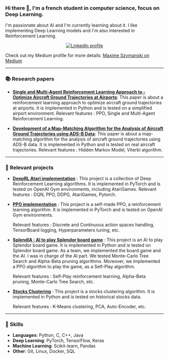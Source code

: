 ### Hi there 👋, I'm a french student in computer science, focus on Deep Learning.

I'm passionate about AI and I'm currently learning about it. I like implementing Deep Learning models and I'm also interested in Reinforcement Learning. 


<div align="center">
  <a href="https://www.linkedin.com/in/maxime-szymanski-369969197/?locale=en_US">
    <img alt="LinkedIn profile" src="https://img.shields.io/badge/LinkedIn-blue?logo=linkedin&logoColor=white&style=for-the-badge">
  </a>
</div>

Check out my Medium profile for more details: [Maxime Szymanski on Medium](https://medium.com/@maxime.szymanski)


---
### 📚 Research papers
- [**Single and Multi-Agent Reinforcement Learning Approach to - Optimize Aircraft Ground Trajectories at Airports**](https://www.eucass.eu/component/docindexer/?task=download&id=7052):
This paper is about a reinforcement learning approach to optimize aircraft ground trajectories at airports. It is implemented in Python and is tested on a simplified airport environment.
    Relevant features : PPO, Single and Multi-Agent Reinforcement Learning.

- [**Development of a Map-Matching Algorithm for the Analysis of Aircraft Ground Trajectories using ADS-B Data**](https://arc.aiaa.org/doi/10.2514/6.2023-3758):
This paper is about a map-matching algorithm for the analysis of aircraft ground trajectories using ADS-B data. It is implemented in Python and is tested on real aircraft trajectories.
    Relevant features : Hidden Markov Model, Viterbi algorithm.
___ 

### 🚀 Relevant projects
- [**DeepRL Atari implementation**](https://github.com/MaximeSzymanski/DeepRL_Atari_implementation) :
This project is a collection of Deep Reinforcement Learning algorithms. It is implemented in PyTorch and is tested on OpenAI Gym environments, including AtariGames.
    Relevant features : DQN, PPO, DDPG, AtariGames, Pytorch.

- [**PPO implementation**](https://github.com/MaximeSzymanski/PPO) :
This project is a self-made PPO, a reinforcement learning algorithm. It is implemented in PyTorch and is tested on OpenAI Gym environments. 

    Relevant features : Discrete and Continuous action spaces handling, TensorBoard logging, Hyperparameters tuning, etc.
- [**SplendIA : AI to play Splendor board game**](https://github.com/MaximeSzymanski/splendia) :
This project is an AI to play Splendor board game. It is implemented in Python and is tested on Splendor board game. As a team, we implemented the board game and the AI. I was in charge of the AI part. 
We tested Monte-Carlo Tree Search and Alpha-Beta pruning algorithms. Moreover, we implemented a PPO algorithm to play the game, as a Self-Play algorithm.

    Relevant features : Self-Play reinforcement learning, Alpha-Beta pruning, Monte-Carlo Tree Search, etc.
- [**Stocks Clustering**](https://github.com/MaximeSzymanski/StocksClustering) :
This project is a stocks clustering algorithm. It is implemented in Python and is tested on historical stocks data. 

    Relevant features : K-Means clustering, PCA, Auto-Encoder, etc.


---
### 🧠 Skills

- **Languages**: Python, C, C++, Java
- **Deep Learning**: PyTorch, TensorFlow, Keras
- **Machine Learning**: Scikit-learn, Pandas
- **Other**: Git, Linux, Docker, SQL

